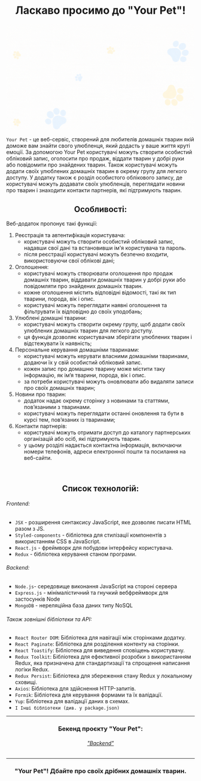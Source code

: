 # <div align=center>Ласкаво просимо до "Your Pet"! </div>

[![Your Pet](images/YourPet.gif)](https://nmarkhotsky.github.io/your-pet-project-front/)

`Your Pet` - це веб-сервіс, створений для любителів домашніх тварин якій доможе вам знайти свого улюбленця, який додасть у ваше життя круті емоції. За допомогою Your Pet користувачі можуть створити особистий обліковий запис, оголосити про продаж, віддати тварин у добрі руки або повідомити про знайдених тварин. Також користувачі можуть додати своїх улюблених домашніх тварин в окрему групу для легкого доступу. У додатку також є розділ особистого облікового запису, де користувачі можуть додавати своїх улюбленців, переглядати новини про тварин і знаходити контакти партнерів, які підтримують тварин.

## <div align=center>Особливості:</div>

Веб-додаток пропонує такі функції:

1. Реєстрація та автентифікація користувача:
   - користувачі можуть створити особистий обліковий запис, надавши свої дані та встановивши ім'я користувача та пароль.
   - після реєстрації користувачі можуть безпечно входити, використовуючи свої облікові дані;
2. Оголошення:
   - користувачі можуть створювати оголошення про продаж домашніх тварин, віддавати домашніх тварин у добрі руки або повідомляти про знайдених домашніх тварин.
   - кожне оголошення містить відповідні відомості, такі як тип тварини, порода, вік і опис.
   - користувачі можуть переглядати наявні оголошення та фільтрувати їх відповідно до своїх уподобань;
3. Улюблені домашні тварини:
   - користувачі можуть створити окрему групу, щоб додати своїх улюблених домашніх тварин для легкого доступу.
   - ця функція дозволяє користувачам зберігати улюблених тварин і відстежувати їх наявність;
4. Персональне керування домашніми тваринами:
   - користувачі можуть керувати власними домашніми тваринами, додаючи їх у свій особистий обліковий запис.
   - кожен запис про домашню тварину може містити таку інформацію, як ім’я тварини, порода, вік і опис.
   - за потреби користувачі можуть оновлювати або видаляти записи про своїх домашніх тварин;
5. Новини про тварин:
   - додаток надає окрему сторінку з новинами та статтями, пов’язаними з тваринами.
   - користувачі можуть переглядати останні оновлення та бути в курсі тем, пов’язаних із тваринами;
6. Контакти партнерів:
   - користувачі можуть отримати доступ до каталогу партнерських організацій або осіб, які підтримують тварин.
   - у цьому розділі надається контактна інформація, включаючи номери телефонів, адреси електронної пошти та посилання на веб-сайти.

<br/>

## <div align=center>Список технологій:</div>

###### Frontend:

- `JSX` - розширення синтаксису JavaScript, яке дозволяє писати HTML разом з JS.
- `Styled-components` - бібліотека для стилізації компонентів з використанням CSS в JavaScript.
- `React.js` - фреймворк для побудови інтерфейсу користувача.
- `Redux` - бібліотека керування станом програми.

###### Backend:

- `Node.js`- середовище виконання JavaScript на стороні сервера
- `Express.js` - мінімалістичний та гнучкий вебфреймворк для застосунків Node
- `MongoDB` - нереляційна база даних типу NoSQL

###### Також зовнішні бібліотеки та API:

- `React Router DOM`: Бібліотека для навігації між сторінками додатку.
- `React Paginate`: Бібліотека для розділення контенту на сторінки.
- `React Toastify`: Бібліотека для виведення сповіщень користувачу.
- `Redux Toolkit`: Бібліотека для ефективної розробки з використанням Redux, яка призначена для стандартизації та спрощення написання логіки Redux.
- `Redux Persist`: Бібліотека для збереження стану Redux у локальному сховищі.
- `Axios`: Бібліотека для здійснення HTTP-запитів.
- `Formik`: Бібліотека для керування формами та їх валідації.
- `Yup`: Бібліотека для валідації даних в схемах.
- `І Інші бібліотеки (див. у package.json)`

---

### <div align=center>Бекенд проєкту "Your Pet":</div>

###### <div align=center>["Backend"](https://github.com/PavelPereverzev1/yourPets-project-backend)</div>

---

### <div align=center>"Your Pet"! Дбайте про своїх дрібних домашніх тварин. </div>
